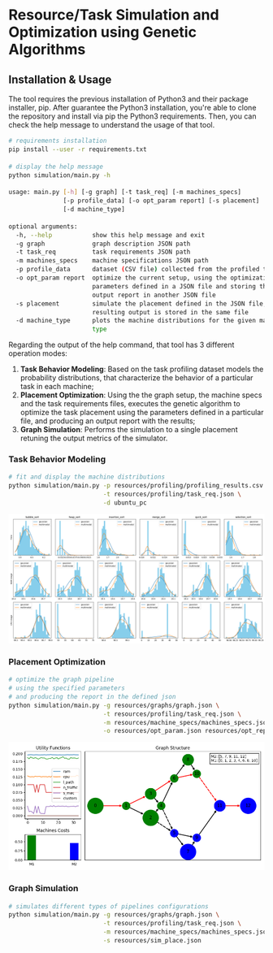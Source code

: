 # Resource/Task Simulation and Optimization using Genetic Algorithms

## Installation & Usage

The tool requires the previous installation of Python3 and their package installer, pip.
After guarantee the Python3 installation, you're able to clone the repository and install via pip the Python3 requirements.
Then, you can check the help message to understand the usage of that tool.

```bash
# requirements installation
pip install --user -r requirements.txt

# display the help message
python simulation/main.py -h

usage: main.py [-h] [-g graph] [-t task_req] [-m machines_specs]
               [-p profile_data] [-o opt_param report] [-s placement]
               [-d machine_type]

optional arguments:
  -h, --help           show this help message and exit
  -g graph             graph description JSON path
  -t task_req          task requirements JSON path
  -m machines_specs    machine specifications JSON path
  -p profile_data      dataset (CSV file) collected from the profiled tasks
  -o opt_param report  optimize the current setup, using the optimization
                       parameters defined in a JSON file and storing the
                       output report in another JSON file
  -s placement         simulate the placement defined in the JSON file, the
                       resulting output is stored in the same file
  -d machine_type      plots the machine distributions for the given machine
                       type
```

Regarding the output of the help command, that tool has 3 different operation modes:
1. **Task Behavior Modeling**: Based on the task profiling dataset models the probability distributions, that 
characterize the behavior of a particular task in each machine;
2. **Placement Optimization**: Using the the graph setup, the machine specs and the task requirements files, 
executes the genetic algorithm to optimize the task placement using the parameters defined in a particular file, 
and producing an output report with the results;
3. **Graph Simulation**: Performs the simulation to a single placement retuning the output metrics 
of the simulator.

### Task Behavior Modeling

```bash
# fit and display the machine distributions
python simulation/main.py -p resources/profiling/profiling_results.csv \
                          -t resources/profiling/task_req.json \
                          -d ubuntu_pc
```

![machine_distributions](docs/img/machine_distributions.png)

### Placement Optimization

```bash
# optimize the graph pipeline
# using the specified parameters
# and producing the report in the defined json
python simulation/main.py -g resources/graphs/graph.json \
                          -t resources/profiling/task_req.json \
                          -m resources/machine_specs/machines_specs.json \
                          -o resources/opt_param.json resources/opt_report.json
```

![optimization_dashboard](docs/img/opt_dashboard.png)

### Graph Simulation

```bash
# simulates different types of pipelines configurations
python simulation/main.py -g resources/graphs/graph.json \
                          -t resources/profiling/task_req.json \
                          -m resources/machine_specs/machines_specs.json \
                          -s resources/sim_place.json
```


